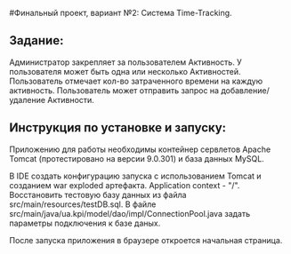 #Финальный проект, вариант №2: Система Time-Tracking. 

## Задание:
 Администратор закрепляет за пользователем Активность. У пользователя может быть одна или несколько
 Активностей. Пользователь отмечает кол-во затраченного времени на каждую активность. 
 Пользователь может отправить запрос на добавление/удаление Активности.

## Инструкция по установке и запуску:
 Приложению для работы необходимы контейнер сервлетов Apache Tomcat (протестировано на версии 9.0.301) и 
 база данных MySQL.
 
 В IDE создать конфигурацию запуска с использованием Tomcat и созданием war exploded артефакта. 
 Application context -  "/".
 Восстановить тестовую базу данных из файла src/main/resources/testDB.sql.
 В файле src/main/java/ua.kpi/model/dao/impl/ConnectionPool.java задать параметры подключения к базе даных.
 
 После запуска приложения в браузере откроется начальная страница.
 
